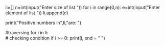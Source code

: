 li=[]
n=int(input("Enter size of list "))
for i in range(0,n):
    e=int(input("Enter element of list "))
    li.append(e)

print("Positive numbers in",li,"are: ")
  
#traversing
for i in li:   
    # checking condition
    if i >= 0:
       print(i, end = " ")

